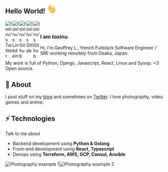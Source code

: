 ## Hello World! <img src="https://raw.githubusercontent.com/freyskeyd/freyskeyd/master/Hi.gif" width="30px">

<a href="https://twitter.com/toxinu_">
  <img align="left" alt="toxinu's Twitter" width="22px" src="https://cdn.jsdelivr.net/npm/simple-icons@v3/icons/twitter.svg" />
</a>
<a href="https://www.linkedin.com/in/toxinu/">
  <img align="left" alt="toxinu's Linkdein" width="22px" src="https://cdn.jsdelivr.net/npm/simple-icons@v3/icons/linkedin.svg" />
</a>
<a href="https://github.com/toxinu">
  <img align="left" alt="toxinu's Github" width="22px" src="https://cdn.jsdelivr.net/npm/simple-icons@v3/icons/github.svg" />
</a>
<a href="https://gitlab.com/toxinu">
  <img align="left" alt="toxinu's Gitlab" width="22px" src="https://cdn.jsdelivr.net/npm/simple-icons@v3/icons/gitlab.svg" />
</a>
</a>
<a href="https://toxinu.github.io">
  <img align="left" alt="toxinu's Github" width="22px" src="https://cdn.jsdelivr.net/npm/simple-icons@3.4.0/icons/internetexplorer.svg" />
</a>
<br />


### I am toxinu

Hi, I’m Geoffrey L., french Fullstack Software Engineer / SRE working remotely from Osaka, Japan.

My work is full of Python, Django, Javascript, React, Linux and Sysop. <3 Open source.

## 🧐 About
I post stuff on my [blog](https://toxinu.github.io/) and sometimes on [Twitter](https://twitter.com/toxinu_). I love photography, video games and anime.

## ⚡ Technologies
Talk to me about

- Backend development using **Python & Golang**
- Front-end development using **React, Typescript**
- Devops using **Terraform, AWS, GCP, Consul, Ansible**

<a href="https://github.com/toxinu/toxinu/raw/master/assets/DSCF8353-full.jpg">
    <img align="left" alt="Photography example 1" src="https://github.com/toxinu/toxinu/raw/master/assets/DSCF8353.jpg" />
</a>

<a href="https://github.com/toxinu/toxinu/raw/master/assets/DSCF8642-full.jpg">
    <img align="left" alt="Photography example 2" src="https://github.com/toxinu/toxinu/raw/master/assets/DSCF8642.jpg" />
</a>
